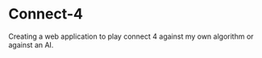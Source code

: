 # Connect-4
Creating a web application to play connect 4 against my own algorithm or against an AI.

